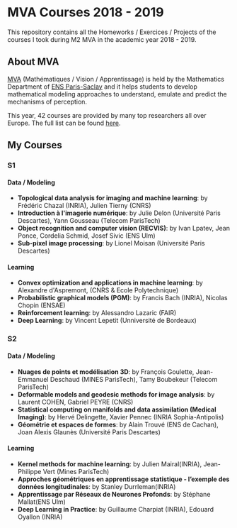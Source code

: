 # MVA Courses 2018 - 2019

This repository contains all the Homeworks / Exercices / Projects of the courses I took during M2 MVA in the academic year 2018 - 2019. 

## About MVA

[MVA](http://math.ens-paris-saclay.fr/version-francaise/formations/master-mva/) (Mathématiques / Vision / Apprentissage) is held by the Mathematics Department of [ENS Paris-Saclay](http://ens-paris-saclay.fr) and it helps students to develop mathematical modeling approaches to understand, emulate and predict the mechanisms of perception. 

This year, 42 courses are provided by many top researchers all over Europe. The full list can be found [here](http://math.ens-paris-saclay.fr/version-francaise/formations/master-mva/contenus-/master-mva-cours-2018-2019-161721.kjsp?RH=1409824973905).

## My Courses

### S1

#### Data / Modeling

* **Topological data analysis for imaging and machine learning**: by Frédéric Chazal (INRIA), Julien Tierny (CNRS)
* **Introduction à l'imagerie numérique**: by Julie Delon (Université Paris Descartes), Yann Gousseau (Telecom ParisTech)
* **Object recognition and computer vision (RECVIS)**: by Ivan Lpatev, Jean Ponce, Cordelia Schmid, Josef Sivic (ENS Ulm)
* **Sub-pixel image processing**: by Lionel Moisan (Université Paris Descartes)

#### Learning

* **Convex optimization and applications in machine learning**: by Alexandre d'Aspremont, (CNRS & Ecole Polytechnique)
* **Probabilistic graphical models (PGM)**: by Francis Bach (INRIA), Nicolas Chopin (ENSAE)
* **Reinforcement learning**: by Alessandro Lazaric (FAIR)
* **Deep Learning**: by Vincent Lepetit (Unniversité de Bordeaux)


### S2

#### Data / Modeling
* **Nuages de points et modélisation 3D**: by François Goulette, Jean-Emmanuel Deschaud (MINES ParisTech), Tamy Boubekeur (Telecom ParisTech)
* **Deformable models and geodesic methods for image analysis**: by Laurent COHEN, Gabriel PEYRE (CNRS)
* **Statistical computing on manifolds and data assimilation (Medical Imaging)**: by Hervé Delingette, Xavier Pennec (INRIA Sophia-Antipolis)
* **Géométrie et espaces de formes**: by  Alain Trouvé (ENS de Cachan), Joan Alexis Glaunès (Université Paris Descartes)

#### Learning
* **Kernel methods for machine learning**: by Julien Mairal(INRIA), Jean-Philippe Vert (Mines ParisTech)
* **Approches géométriques en apprentissage statistique - l’exemple des données longitudinales**: by Stanley Durrleman(INRIA)
* **Apprentissage par Réseaux de Neurones Profonds**: by Stéphane Mallat(ENS Ulm)
* **Deep Learning in Practice**: by Guillaume Charpiat (INRIA), Edouard Oyallon (INRIA)
